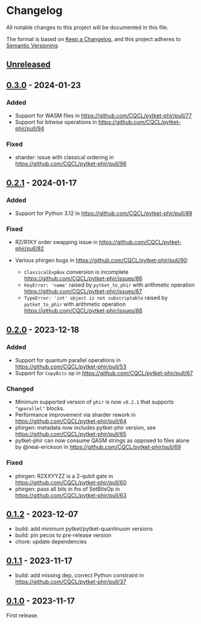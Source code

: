 # Changelog

All notable changes to this project will be documented in this file.

The format is based on [Keep a Changelog](https://keepachangelog.com/en/1.0.0/),
and this project adheres to [Semantic Versioning](https://semver.org/spec/v2.0.0.html).

## [Unreleased]

## [0.3.0] - 2024-01-23

### Added

* Support for WASM files in https://github.com/CQCL/pytket-phir/pull/77
* Support for bitwise operations in https://github.com/CQCL/pytket-phir/pull/94

### Fixed

* sharder: issue with classical ordering in https://github.com/CQCL/pytket-phir/pull/96

## [0.2.1] - 2024-01-17

### Added

* Support for Python 3.12 in https://github.com/CQCL/pytket-phir/pull/89

### Fixed

* RZ/R1XY order swapping issue in https://github.com/CQCL/pytket-phir/pull/82
* Various phirgen bugs in https://github.com/CQCL/pytket-phir/pull/90:

  * `ClassicalExpBox` conversion is incomplete https://github.com/CQCL/pytket-phir/issues/86
  * `KeyError: 'name'` raised by `pytket_to_phir` with arithmetic operation https://github.com/CQCL/pytket-phir/issues/87
  * `TypeError: 'int' object is not subscriptable` raised by `pytket_to_phir` with arithmetic operation https://github.com/CQCL/pytket-phir/issues/88

## [0.2.0] - 2023-12-18

### Added

* Support for quantum parallel operations in https://github.com/CQCL/pytket-phir/pull/53
* Support for `CopyBits` op in https://github.com/CQCL/pytket-phir/pull/67

### Changed

* Minimum supported version of `phir` is now `v0.2.1` that supports `"qparallel"` blocks.
* Performance improvement via sharder rework in https://github.com/CQCL/pytket-phir/pull/64
* phirgen: metadata now includes pytket-phir version, see https://github.com/CQCL/pytket-phir/pull/65
* pytket-phir can now consume QASM strings as opposed to files alone by @neal-erickson in https://github.com/CQCL/pytket-phir/pull/69

### Fixed

* phirgen: R2XXYYZZ is a 2-qubit gate in https://github.com/CQCL/pytket-phir/pull/60
* phirgen: pass all bits in lhs of SetBitsOp in https://github.com/CQCL/pytket-phir/pull/63

## [0.1.2] - 2023-12-07

* build: add minimum pytket/pytket-quantinuum versions
* build: pin pecos to pre-release version
* chore: update dependencies

## [0.1.1] - 2023-11-17

* build: add missing dep, correct Python constraint in https://github.com/CQCL/pytket-phir/pull/37

## [0.1.0] - 2023-11-17

First release.

[0.1.0]: https://github.com/CQCL/pytket-phir/commits/v0.1.0
[0.1.1]: https://github.com/CQCL/pytket-phir/compare/v0.1.0...v0.1.1
[0.1.2]: https://github.com/CQCL/pytket-phir/compare/v0.1.1...v0.1.2
[0.2.0]: https://github.com/CQCL/pytket-phir/compare/v0.1.2...v0.2.0
[0.2.1]: https://github.com/CQCL/pytket-phir/compare/v0.2.0...v0.2.1
[0.3.0]: https://github.com/CQCL/pytket-phir/compare/v0.2.1...v0.3.0
[unreleased]: https://github.com/CQCL/pytket-phir/compare/v0.3.0...HEAD

<!-- markdownlint-configure-file {"MD024": {"siblings_only" : true}, "MD034": false} -->
